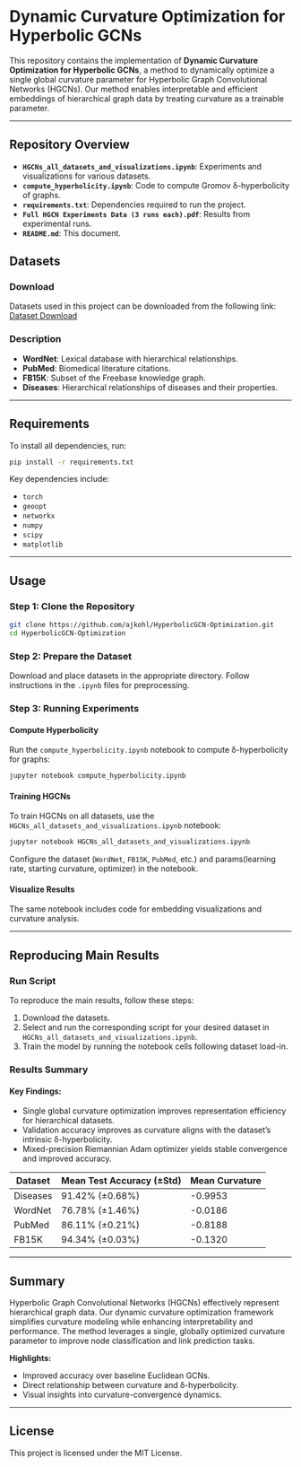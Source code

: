 # Dynamic Curvature Optimization for Hyperbolic GCNs

This repository contains the implementation of **Dynamic Curvature Optimization for Hyperbolic GCNs**, a method to dynamically optimize a single global curvature parameter for Hyperbolic Graph Convolutional Networks (HGCNs). Our method enables interpretable and efficient embeddings of hierarchical graph data by treating curvature as a trainable parameter.

---

## Repository Overview

- **`HGCNs_all_datasets_and_visualizations.ipynb`**: Experiments and visualizations for various datasets.
- **`compute_hyperbolicity.ipynb`**: Code to compute Gromov δ-hyperbolicity of graphs.
- **`requirements.txt`**: Dependencies required to run the project.
- **`Full HGCN Experiments Data (3 runs each).pdf`**: Results from experimental runs.
- **`README.md`**: This document.

## Datasets

### Download
Datasets used in this project can be downloaded from the following link:
[Dataset Download](https://drive.google.com/drive/folders/1t3ZuPY_u0DZntSMGJCAdazrBtPOxoRzh?usp=sharing)

### Description
- **WordNet**: Lexical database with hierarchical relationships.
- **PubMed**: Biomedical literature citations.
- **FB15K**: Subset of the Freebase knowledge graph.
- **Diseases**: Hierarchical relationships of diseases and their properties.

---

## Requirements

To install all dependencies, run:

```bash
pip install -r requirements.txt
```

Key dependencies include:
- `torch`
- `geoopt`
- `networkx`
- `numpy`
- `scipy`
- `matplotlib`

---

## Usage

### Step 1: Clone the Repository

```bash
git clone https://github.com/ajkohl/HyperbolicGCN-Optimization.git
cd HyperbolicGCN-Optimization
```

### Step 2: Prepare the Dataset
Download and place datasets in the appropriate directory. Follow instructions in the `.ipynb` files for preprocessing.

### Step 3: Running Experiments

#### Compute Hyperbolicity
Run the `compute_hyperbolicity.ipynb` notebook to compute δ-hyperbolicity for graphs:

```bash
jupyter notebook compute_hyperbolicity.ipynb
```

#### Training HGCNs
To train HGCNs on all datasets, use the `HGCNs_all_datasets_and_visualizations.ipynb` notebook:

```bash
jupyter notebook HGCNs_all_datasets_and_visualizations.ipynb
```

Configure the dataset (`WordNet`, `FB15K`, `PubMed`, etc.) and params(learning rate, starting curvature, optimizer) in the notebook.

#### Visualize Results
The same notebook includes code for embedding visualizations and curvature analysis.

---

## Reproducing Main Results

### Run Script
To reproduce the main results, follow these steps:

1. Download the datasets.
2. Select and run the corresponding script for your desired dataset in `HGCNs_all_datasets_and_visualizations.ipynb`.
3. Train the model by running the notebook cells following dataset load-in.

### Results Summary
#### Key Findings:
- Single global curvature optimization improves representation efficiency for hierarchical datasets.
- Validation accuracy improves as curvature aligns with the dataset’s intrinsic δ-hyperbolicity.
- Mixed-precision Riemannian Adam optimizer yields stable convergence and improved accuracy.

| Dataset    | Mean Test Accuracy (±Std) | Mean Curvature |
|------------|-----------------------|----------------|
| Diseases   | 91.42% (±0.68%)   | -0.9953        |
| WordNet    | 76.78% (±1.46%)   | -0.0186        |
| PubMed     | 86.11% (±0.21%)   | -0.8188        |
| FB15K      | 94.34% (±0.03%)   | -0.1320        |

---

## Summary

Hyperbolic Graph Convolutional Networks (HGCNs) effectively represent hierarchical graph data. Our dynamic curvature optimization framework simplifies curvature modeling while enhancing interpretability and performance. The method leverages a single, globally optimized curvature parameter to improve node classification and link prediction tasks.

**Highlights:**
- Improved accuracy over baseline Euclidean GCNs.
- Direct relationship between curvature and δ-hyperbolicity.
- Visual insights into curvature-convergence dynamics.

---

## License
This project is licensed under the MIT License.

